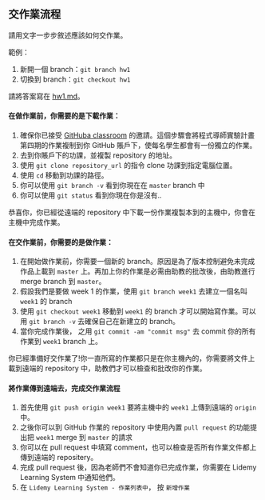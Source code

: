 ## 交作業流程

請用文字一步步敘述應該如何交作業。

範例：

1. 新開一個 branch：`git branch hw1`
2. 切換到 branch：`git checkout hw1`

請將答案寫在 [hw1.md](hw1.md)。

#### 在做作業前，你需要的是下載作業：
1. 確保你已接受 [GitHuba classroom](https://classroom.github.com/a/SbDvk2) 的邀請。這個步驟會將程式導師實驗計畫第四期的作業複制到你 GitHub 賬戶下，使每名學生都會有一份獨立的作業。
2. 去到你賬戶下的功課，並複製 repository 的地址。
3. 使用 `git clone repository_url` 的指令 clone 功課到指定電腦位置。
4. 使用 `cd` 移動到功課的路徑。
5. 你可以使用 `git branch -v` 看到你現在在 `master` branch 中
6. 你可以使用 `git status` 看到你現在你是沒有..

恭喜你，你已經從遠端的 repository 中下載一份作業複製本到的主機中，你會在主機中完成作業。

#### 在交作業前，你需要的是做作業：
1. 在開始做作業前，你需要一個新的 branch。原因是為了版本控制避免未完成作品上載到 `master` 上。再加上你的作業是必需由助教的批改後，由助教進行 merge branch 到 `master`。
2. 假設我們是要做 week 1 的作業，使用 `git branch week1` 去建立一個名叫 `week1` 的 branch
3. 使用 `git checkout week1` 移動到 `week1` 的 branch 才可以開始寫作業。可以用 `git branch -v` 去確保自己在新建立的 branch。
4. 當你完成作業後， 之用 `git commit -am "commit msg"` 去 commit 你的所有作業到 `week1` branch 上。

你已經準備好交作業了!你一直所寫的作業都只是在你主機內的，你需要將文件上載到遠端的 repository 中，助教們才可以檢查和批改你的作業。

#### 將作業傳到遠端去，完成交作業流程
1. 首先使用 `git push origin week1` 要將主機中的 `week1` 上傳到遠端的 `origin` 中。
2. 之後你可以到 GitHub 作業的 repository 中使用內置 `pull request` 的功能提出把 `week1` merge 到 `master` 的請求
3. 你可以在 pull request 中填寫 comment，也可以檢查是否所有作業文件都上傳到遠端的 repositery。
4. 完成 pull request 後，因為老師們不會知道你已完成作業，你需要在 Lidemy Learning System 中通知他們。
5. 在 `Lidemy Learning System - 作業列表中`， 按 `新增作業`



